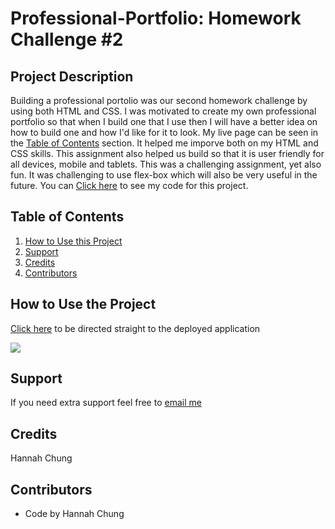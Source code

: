 # Professional-Portfolio: Homework Challenge #2


## Project Description
Building a professional portolio was our second homework challenge by using both HTML and CSS. I was motivated to create my own professional portfolio so that when I build one that I use then I will have a better idea on how to build one and how I'd like for it to look. My live page can be seen in the <a href="#Table of Contents">Table of Contents</a> section. It helped me imporve both on my HTML and CSS skills. This assignment also helped us build so that it is user friendly for all devices, mobile and tablets. This was a challenging assignment, yet also fun. It was challenging to use flex-box which will also be very useful in the future. You can <a href=https://github.com/hannybear88/hannah-chung-professional-portfolio/>Click here</a>  to see my code for this project. 

## Table of Contents
<nav>
    <ol>
        <li><a href="#How to Use this Project">How to Use this Project</a></li>
        <li><a href="#Support">Support</a></li>
        <li><a href="#Credits">Credits</a></li>
        <li><a href="#Contributors">Contributors</a></li>
    </ol>
</nav>

## How to Use the Project

<a href=https://hannybear88.github.io/hannah-chung-professional-portfolio/>Click here</a> to be directed straight to the deployed application

<img src="./assets/images/hannah-chung-professional-portfolio-screenshot.png" /> 

## Support
If you need extra support feel free to <a href="mailto:hannahkchung88@gmail.com">email me</a>


## Credits
Hannah Chung

## Contributors
<ul>
    <li>Code by Hannah Chung</li>
</ul>